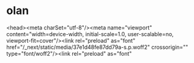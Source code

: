 # olan
&lt;head>&lt;meta charSet="utf-8"/>&lt;meta name="viewport" content="width=device-width, initial-scale=1.0, user-scalable=no, viewport-fit=cover"/>&lt;link rel="preload" as="font" href="/_next/static/media/37e1d48fe87dd79a-s.p.woff2" crossorigin="" type="font/woff2"/>&lt;link rel="preload" as="font"
